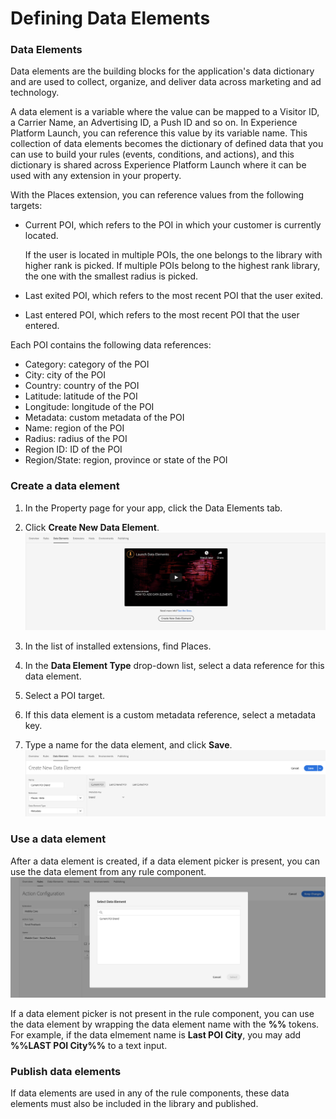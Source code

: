 # Defining Data Elements

### Data Elements

Data elements are the building blocks for the application's data dictionary and are used to collect, organize, and deliver data across marketing and ad technology.

A data element is a variable where the value can be mapped to a Visitor ID, a Carrier Name, an Advertising ID, a Push ID and so on. In Experience Platform Launch, you can reference this value by its variable name. This collection of data elements becomes the dictionary of defined data that you can use to build your rules \(events, conditions, and actions\), and this dictionary is shared across Experience Platform Launch where it can be used with any extension in your property.

With the Places extension, you can reference values from the following targets:

* Current POI, which refers to the POI in which your customer is currently located. 

    If the user is located in multiple POIs, the one belongs to the library with higher rank is picked. If multiple POIs belong to the highest rank library, the one with the smallest radius is picked.
* Last exited POI, which refers to the most recent POI that the user exited.
* Last entered POI, which refers to the most recent POI that the user entered. 

Each POI contains the following data references:

* Category: category of the POI
* City: city of the POI
* Country: country of the POI
* Latitude: latitude of the POI
* Longitude: longitude of the POI
* Metadata: custom metadata of the POI
* Name: region of the POI
* Radius: radius of the POI
* Region ID: ID of the POI
* Region/State: region, province or state of the POI

### Create a data element

1. In the Property page for your app, click the Data Elements tab.

2. Click **Create New Data Element**.
![Create DE 2](../.gitbook/assets/create-de-2-v3.png)

3. In the list of installed extensions, find Places.

4. In the **Data Element Type** drop-down list, select a data reference for this data element.

5. Select a POI target.

6. If this data element is a custom metadata reference, select a metadata key.

7. Type a name for the data element, and click **Save**.
![Create DE 7](../.gitbook/assets/create-de-7-v3.png)


### Use a data element

After a data element is created, if a data element picker is present, you can use the data element from any rule component.
![Use DE 1](../.gitbook/assets/use-de-v2.png)

If a data element picker is not present in the rule component, you can use the data element by wrapping the data element name with the **%%** tokens.
For example, if the data elmement name is **Last POI City**, you may add **%%LAST POI City%%** to a text input.


### Publish data elements

If data elements are used in any of the rule components, these data elements must also be included in the library and published.
